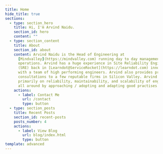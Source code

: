 ```yaml
---
title: Home
hide_title: true
sections:
  - type: section_hero
    title: Hi, I'm Arvind Naidu.
    section_id: hero
    content: ""
  - type: section_content
    title: About
    section_id: about
    content: Arvind Naidu is the Head of Engineering at
      [Mindvalley](https://mindvalley.com) running day to day management and
      operations. Arvind has a huge experience in Site Reliability Engineer
      (SRE) back in [Learndot@ServiceRocket](https://learndot.com) innovating
      with a team of high performing engineers. Arvind also provides pro-bono
      consultations to a few reputable firms in Silicon Valley. Arvind focuses
      primarily on reliability, maintainability, and scalability of engineering
      all around by approaching / adopting and adapting good practises.
    actions:
      - label: Contact Me
        url: /contact
        type: button
  - type: section_posts
    title: Recent Posts
    section_id: recent-posts
    posts_number: 4
    actions:
      - label: View Blog
        url: blog/index.html
        type: button
template: advanced
---
```

